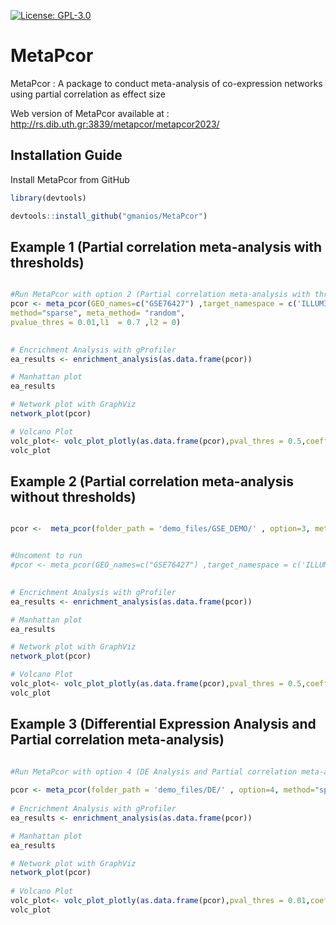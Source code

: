 
[![License: GPL-3.0](https://img.shields.io/badge/license-GPL--3.0-blue.svg)](https://www.gnu.org/licenses/gpl-3.0)

# MetaPcor

MetaPcor : A package to conduct meta-analysis of co-expression networks using partial correlation as effect size

Web version of MetaPcor available at : http://rs.dib.uth.gr:3839/metapcor/metapcor2023/

 

## Installation Guide

 
Install MetaPcor from GitHub
```R
library(devtools)

devtools::install_github("gmanios/MetaPcor") 
```


## Example 1 (Partial correlation meta-analysis with thresholds)

```R 

#Run MetaPcor with option 2 (Partial correlation meta-analysis with thresholds)
pcor <- meta_pcor(GEO_names=c("GSE76427") ,target_namespace = c('ILLUMINA_HUMANREF_8_V3'), option=2, 
method="sparse", meta_method= "random", 
pvalue_thres = 0.01,l1  = 0.7 ,l2 = 0)

 
# Encrichment Analysis with gProfiler
ea_results <- enrichment_analysis(as.data.frame(pcor))

# Manhattan plot
ea_results

# Network plot with GraphViz
network_plot(pcor)

# Volcano Plot
volc_plot<- volc_plot_plotly(as.data.frame(pcor),pval_thres = 0.5,coeff_thres = 0.1)
volc_plot

```
## Example 2 (Partial correlation meta-analysis without thresholds)

```R 

pcor <-  meta_pcor(folder_path = 'demo_files/GSE_DEMO/' , option=3, method="sparse", meta_method= "random",l1  = 0.8 ,l2 = 0)


#Uncoment to run
#pcor <- meta_pcor(GEO_names=c("GSE76427") ,target_namespace = c('ILLUMINA_HUMANREF_8_V3'), option=3,method="sparse", meta_method= "random",l1  = 0.7 ,l2 = 0)

 
# Encrichment Analysis with gProfiler
ea_results <- enrichment_analysis(as.data.frame(pcor))

# Manhattan plot
ea_results

# Network plot with GraphViz
network_plot(pcor)

# Volcano Plot
volc_plot<- volc_plot_plotly(as.data.frame(pcor),pval_thres = 0.5,coeff_thres = 0.1)
volc_plot

```
## Example 3 (Differential Expression Analysis and Partial correlation meta-analysis)

```R

#Run MetaPcor with option 4 (DE Analysis and Partial correlation meta-analysis)
 
pcor <- meta_pcor(folder_path = 'demo_files/DE/' , option=4, method="sparse", meta_method= "random",l1  = 0.6 ,l2 = 0)
 
# Encrichment Analysis with gProfiler
ea_results <- enrichment_analysis(as.data.frame(pcor))

# Manhattan plot
ea_results

# Network plot with GraphViz
network_plot(pcor)
 
# Volcano Plot
volc_plot<- volc_plot_plotly(as.data.frame(pcor),pval_thres = 0.01,coeff_thres = 0.2)
volc_plot
```
